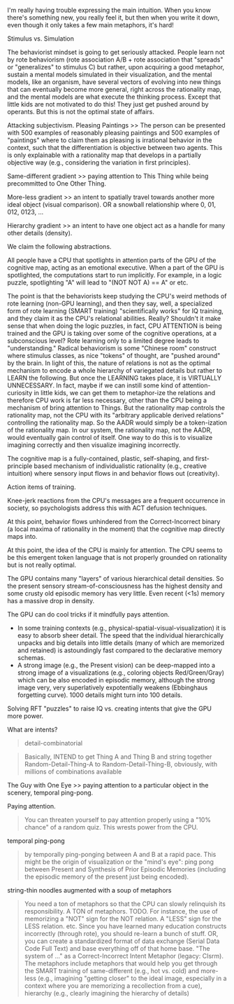 I'm really having trouble expressing the main intuition. When you know there's something new, you really feel it, but then when you write it down, even though it only takes a few main metaphors, it's hard!

Stimulus vs. Simulation

The behaviorist mindset is going to get seriously attacked. People learn not by rote behaviorism (rote association A/B + rote association that "spreads" or "generalizes" to stimulus C) but rather, upon acquiring a good metaphor, sustain a mental models simulated in their visualization, and the mental models, like an organism, have several vectors of evolving into new things that can eventually become more general, right across the rationality map, and the mental models are what execute the thinking process. Except that little kids are not motivated to do this! They just get pushed around by operants. But this is not the optimal state of affairs.

Attacking subjectivism. Pleasing Paintings >> The person can be presented with 500 examples of reasonably pleasing paintings and 500 examples of "paintings" where to claim them as pleasing is irrational behavior in the context, such that the differentiation is objective between two agents. This is only explainable with a rationality map that develops in a partially objective way (e.g., considering the variation in first principles).



Same-different gradient >> paying attention to This Thing while being precommitted to One Other Thing.

More-less gradient >> an intent to spatially travel towards another more ideal object (visual comparison). OR a snowball relationship where 0, 01, 012, 0123, ...

Hierarchy gradient >> an intent to have one object act as a handle for many other details (density).


We claim the following abstractions.

All people have a CPU that spotlights in attention parts of the GPU of the cognitive map, acting as an emotional executive. When a part of the GPU is spotlighted, the computations start to run implicitly. For example, in a logic puzzle, spotlighting "A" will lead to "(NOT NOT A) == A" or etc.

The point is that the behaviorists keep studying the CPU's weird methods of rote learning (non-GPU learning), and then they say, well, a specialized form of rote learning (SMART training) "scientifically works" for IQ training, and they claim it as the CPU's relational abilities. Really? Shouldn't it make sense that when doing the logic puzzles, in fact, CPU ATTENTION is being trained and the GPU is taking over some of the cognitive operations, at a subconscious level? Rote learning only to a limited degree leads to "understanding." Radical behaviorism is some "Chinese room" construct where stimulus classes, as nice "tokens" of thought, are "pushed around" by the brain. In light of this, the nature of relations is not as the optimal mechanism to encode a whole hierarchy of variegated details but rather to LEARN the following. But once the LEARNING takes place, it is VIRTUALLY UNNECESSARY. In fact, maybe if we can instill some kind of attention-curiosity in little kids, we can get them to metaphor-ize the relations and therefore CPU work is far less necessary, other than the CPU being a mechanism of bring attention to Things. But the rationality map controls the rationality map, not the CPU with its "arbitrary applicable derived relations" controlling the rationality map. So the AADR would simply be a token-ization of the rationality map. In our system, the rationality map, not the AADR, would eventually gain control of itself. One way to do this is to visualize imagining correctly and then visualize imagining incorrectly.

The cognitive map is a fully-contained, plastic, self-shaping, and first-principle based mechanism of individualistic rationality (e.g., creative intuition) where sensory input flows in and behavior flows out (creativity).


Action items of training.


Knee-jerk reactions from the CPU's messages are a frequent occurrence in society, so psychologists address this with ACT defusion techniques.

At this point, behavior flows unhindered from the Correct-Incorrect binary (a local maxima of rationality in the moment) that the cognitive map directly maps into.

At this point, the idea of the CPU is mainly for attention. The CPU seems to be this emergent token language that is not properly grounded on rationality but is not really optimal.

The GPU contains many "layers" of various hierarchical detail densities. So the present sensory stream-of-consciousness has the highest density and some crusty old episodic memory has very little. Even recent (<1s) memory has a massive drop in density.


The GPU can do cool tricks if it mindfully pays attention.
- In some training contexts (e.g., physical-spatial-visual-visualization) it is easy to absorb sheer detail. The speed that the individual hierarchically unpacks and big details into little details (many of which are memorized and retained) is astoundingly fast compared to the declarative memory schemas.
- A strong image (e.g., the Present vision) can be deep-mapped into a strong image of a visualizations (e.g., coloring objects Red/Green/Gray) which can be also encoded in episodic memory, although the strong image very, very superlatively expotentially weakens (Ebbinghaus forgetting curve). 1000 details might turn into 100 details.


Solving RFT "puzzles" to raise IQ vs. creating intents that give the GPU more power.

What are intents?

> detail-combinatorial

> Basically, INTEND to get Thing A and Thing B and string together Random-Detail-Thing-A to Random-Detail-Thing-B, obviously, with millions of combinations available

The Guy with One Eye >> paying attention to a particular object in the scenery, temporal ping-pong.

Paying attention.

> You can threaten yourself to pay attention properly using a "10% chance" of a random quiz. This wrests power from the CPU.

temporal ping-pong

> by temporally ping-ponging between A and B at a rapid pace. This might be the origin of visualization or the "mind's eye": ping pong between Present and Synthesis of Prior Episodic Memories (including the episodic memory of the present just being encoded).

string-thin noodles augmented with a soup of metaphors

> You need a ton of metaphors so that the CPU can slowly relinquish its responsibility. A TON of metaphors. TODO.
> For instance, the use of memorizing a "NOT" sign for the NOT relation. A "LESS" sign for the LESS relation. etc.
> Since you have learned many education constructs incorrectly (through rote), you should re-learn a bunch of stuff. OR, you can create a standardized format of data exchange (Serial Data Code Full Text) and base everything off of that home base.
> "The system of ..." as a Correct-Incorrect Intent Metaphor (legacy: CIsrm).
> The metaphors include metaphors that would help you get through the SMART training of same-different (e.g., hot vs. cold) and more-less (e.g., imagining "getting closer" to the ideal image, especially in a context where you are memorizing a recollection from a cue), hierarchy (e.g., clearly imagining the hierarchy of details)
